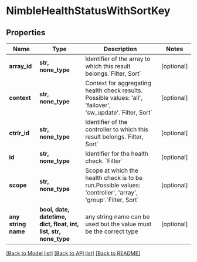 # NimbleHealthStatusWithSortKey


## Properties
Name | Type | Description | Notes
------------ | ------------- | ------------- | -------------
**array_id** | **str, none_type** | Identifier of the array to which this result belongs.&#x60;Filter, Sort&#x60; | [optional] 
**context** | **str, none_type** | Context for aggregating health check results. Possible values: &#39;all&#39;, &#39;failover&#39;, &#39;sw_update&#39;.&#x60;Filter, Sort&#x60; | [optional] 
**ctrlr_id** | **str, none_type** | Identifier of the controller to which this result belongs.&#x60;Filter, Sort&#x60; | [optional] 
**id** | **str, none_type** | Identifier for the health check. &#x60;Filter&#x60; | [optional] 
**scope** | **str, none_type** | Scope at which the health check is to be run.Possible values: &#39;controller&#39;, &#39;array&#39;, &#39;group&#39;.&#x60;Filter, Sort&#x60; | [optional] 
**any string name** | **bool, date, datetime, dict, float, int, list, str, none_type** | any string name can be used but the value must be the correct type | [optional]

[[Back to Model list]](../README.md#documentation-for-models) [[Back to API list]](../README.md#documentation-for-api-endpoints) [[Back to README]](../README.md)


